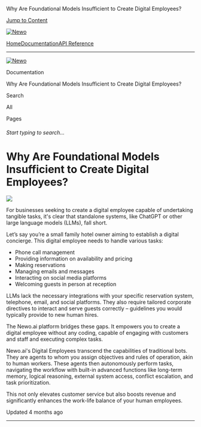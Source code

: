 Why Are Foundational Models Insufficient to Create Digital Employees?

[Jump to Content](#content)

[![Newo](https://files.readme.io/895bdeef8322f081f6d0f4507a17e414930dfddfddf1de452f458dc00698ca84-small-svgviewer-png-output_9.png)](/)

[Home](/)[Documentation](index.md)[API Reference](/reference)

* * *

[![Newo](https://files.readme.io/895bdeef8322f081f6d0f4507a17e414930dfddfddf1de452f458dc00698ca84-small-svgviewer-png-output_9.png)](/)

Documentation

Why Are Foundational Models Insufficient to Create Digital Employees?

Search

All

Pages

###### Start typing to search…

# Why Are Foundational Models Insufficient to Create Digital Employees?

![](https://files.readme.io/b4dc282-IMG_6207.jpg)

For businesses seeking to create a digital employee capable of undertaking tangible tasks, it's clear that standalone systems, like ChatGPT or other large language models (LLMs), fall short.

Let’s say you’re a small family hotel owner aiming to establish a digital concierge. This digital employee needs to handle various tasks:

*   Phone call management
*   Providing information on availability and pricing
*   Making reservations
*   Managing emails and messages
*   Interacting on social media platforms
*   Welcoming guests in person at reception

LLMs lack the necessary integrations with your specific reservation system, telephone, email, and social platforms. They also require tailored corporate directives to interact and serve guests correctly – guidelines you would typically provide to new human hires.

The Newo.ai platform bridges these gaps. It empowers you to create a digital employee without any coding, capable of engaging with customers and staff and executing complex tasks.

Newo.ai's Digital Employees transcend the capabilities of traditional bots. They are agents to whom you assign objectives and rules of operation, akin to human workers. These agents then autonomously perform tasks, navigating the workflow with built-in advanced functions like long-term memory, logical reasoning, external system access, conflict escalation, and task prioritization.

This not only elevates customer service but also boosts revenue and significantly enhances the work-life balance of your human employees.

Updated 4 months ago

* * *

